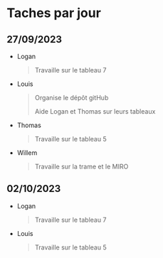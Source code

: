 # Taches par jour

## 27/09/2023
- Logan
    > Travaille sur le tableau 7
- Louis
    > Organise le dépôt gitHub
    >
    > Aide Logan et Thomas sur leurs tableaux
- Thomas
    > Travaille sur le tableau 5
- Willem
    > Travaille sur la trame et le MIRO

## 02/10/2023
- Logan
    > Travaille sur le tableau 7
- Louis
    > Travaille sur le tableau 5